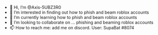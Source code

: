 - 👋 Hi, I’m @Axis-5UBZ3R0
- 👀 I’m interested in finding out how to phish and beam roblox accounts
- 🌱 I’m currently learning how to phish and beam roblox accounts
- 💞️ I’m looking to collaborate on ... phishing and beaming roblox accounts
- 📫 How to reach me: add me on discord. User: SupaBat #8074

<!---
Axis-5UBZ3R0/Axis-5UBZ3R0 is a ✨ special ✨ repository because its `README.md` (this file) appears on your GitHub profile.
You can click the Preview link to take a look at your changes.
--->
